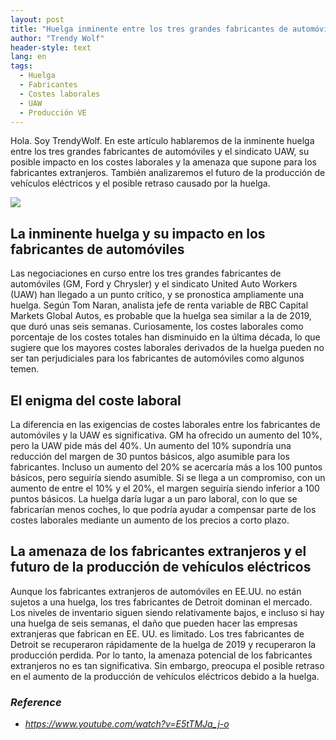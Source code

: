 ```yaml
---
layout: post
title: "Huelga inminente entre los tres grandes fabricantes de automóviles y el sindicato UAW, amenaza para los costes laborales y retraso en la producción de VE"
author: "Trendy Wolf"
header-style: text
lang: en
tags:
  - Huelga
  - Fabricantes
  - Costes laborales
  - UAW
  - Producción VE
---
```


Hola. Soy TrendyWolf. En este artículo hablaremos de la inminente huelga entre los tres grandes fabricantes de automóviles y el sindicato UAW, su posible impacto en los costes laborales y la amenaza que supone para los fabricantes extranjeros. También analizaremos el futuro de la producción de vehículos eléctricos y el posible retraso causado por la huelga.

<img
    src="https://i.ytimg.com/vi/E5tTMJa_j-o/hqdefault.jpg"
/>


## La inminente huelga y su impacto en los fabricantes de automóviles
Las negociaciones en curso entre los tres grandes fabricantes de automóviles (GM, Ford y Chrysler) y el sindicato United Auto Workers (UAW) han llegado a un punto crítico, y se pronostica ampliamente una huelga. Según Tom Naran, analista jefe de renta variable de RBC Capital Markets Global Autos, es probable que la huelga sea similar a la de 2019, que duró unas seis semanas. Curiosamente, los costes laborales como porcentaje de los costes totales han disminuido en la última década, lo que sugiere que los mayores costes laborales derivados de la huelga pueden no ser tan perjudiciales para los fabricantes de automóviles como algunos temen.

## El enigma del coste laboral
La diferencia en las exigencias de costes laborales entre los fabricantes de automóviles y la UAW es significativa. GM ha ofrecido un aumento del 10%, pero la UAW pide más del 40%. Un aumento del 10% supondría una reducción del margen de 30 puntos básicos, algo asumible para los fabricantes. Incluso un aumento del 20% se acercaría más a los 100 puntos básicos, pero seguiría siendo asumible. Si se llega a un compromiso, con un aumento de entre el 10% y el 20%, el margen seguiría siendo inferior a 100 puntos básicos. La huelga daría lugar a un paro laboral, con lo que se fabricarían menos coches, lo que podría ayudar a compensar parte de los costes laborales mediante un aumento de los precios a corto plazo.

## La amenaza de los fabricantes extranjeros y el futuro de la producción de vehículos eléctricos
Aunque los fabricantes extranjeros de automóviles en EE.UU. no están sujetos a una huelga, los tres fabricantes de Detroit dominan el mercado. Los niveles de inventario siguen siendo relativamente bajos, e incluso si hay una huelga de seis semanas, el daño que pueden hacer las empresas extranjeras que fabrican en EE. UU. es limitado. Los tres fabricantes de Detroit se recuperaron rápidamente de la huelga de 2019 y recuperaron la producción perdida. Por lo tanto, la amenaza potencial de los fabricantes extranjeros no es tan significativa. Sin embargo, preocupa el posible retraso en el aumento de la producción de vehículos eléctricos debido a la huelga.


### _Reference_
- _https://www.youtube.com/watch?v=E5tTMJa_j-o_

